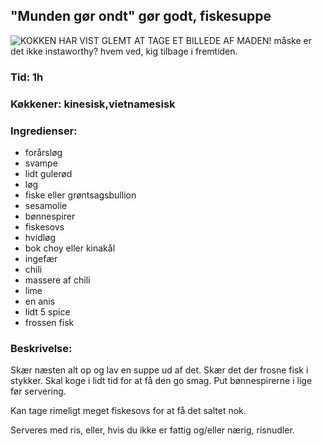 ## "Munden gør ondt" gør godt, fiskesuppe

![KOKKEN HAR VIST GLEMT AT TAGE ET BILLEDE AF MADEN! måske er det ikke instaworthy? hvem ved, kig tilbage i fremtiden.]()
### Tid: 1h
### Køkkener: kinesisk,vietnamesisk
### Ingredienser:
* forårsløg
* svampe
* lidt gulerød
* løg
* fiske eller grøntsagsbullion
* sesamolie
* bønnespirer
* fiskesovs
* hvidløg
* bok choy eller kinakål
* ingefær
* chili
* massere af chili
* lime
* en anis
* lidt 5 spice
* frossen fisk
### Beskrivelse:
Skær næsten alt op og lav en suppe ud af det.
Skær det der frosne fisk i stykker.
Skal koge i lidt tid for at få den go smag.
Put bønnespirerne i lige før servering.

Kan tage rimeligt meget fiskesovs for at få det saltet nok.

Serveres med ris, eller, hvis du ikke er fattig og/eller nærig, risnudler.